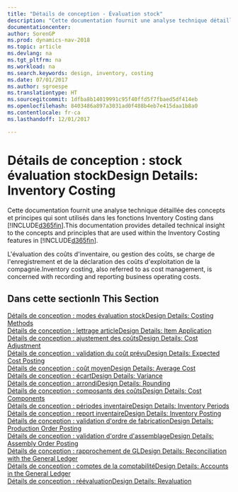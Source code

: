 ```yaml
---
title: "Détails de conception - Évaluation stock"
description: "Cette documentation fournit une analyse technique détaillée des concepts et principes qui sont utilisés avec les fonctionnalités de coûts ajustés dans [!INCLUDE[d365fin](includes/d365fin_md.md)]."
documentationcenter: 
author: SorenGP
ms.prod: dynamics-nav-2018
ms.topic: article
ms.devlang: na
ms.tgt_pltfrm: na
ms.workload: na
ms.search.keywords: design, inventory, costing
ms.date: 07/01/2017
ms.author: sgroespe
ms.translationtype: HT
ms.sourcegitcommit: 1dfba8b14019991c95f40ffd5f7fbaed5df414eb
ms.openlocfilehash: 8403486a897a3031ad0f488b4eb7e415daa1b8a0
ms.contentlocale: fr-ca
ms.lasthandoff: 12/01/2017

---
```

# <a name="design-details-inventory-costing"></a><span data-ttu-id="fddbe-103">Détails de conception : stock évaluation stock</span><span class="sxs-lookup"><span data-stu-id="fddbe-103">Design Details: Inventory Costing</span></span>
<span data-ttu-id="fddbe-104">Cette documentation fournit une analyse technique détaillée des concepts et principes qui sont utilisés dans les fonctions Inventory Costing dans [!INCLUDE[d365fin](includes/d365fin_md.md)].</span><span class="sxs-lookup"><span data-stu-id="fddbe-104">This documentation provides detailed technical insight to the concepts and principles that are used within the Inventory Costing features in [!INCLUDE[d365fin](includes/d365fin_md.md)].</span></span>  

<span data-ttu-id="fddbe-105">L'évaluation des coûts d'inventaire, ou gestion des coûts, se charge de l'enregistrement et de la déclaration des coûts d'exploitation de la compagnie.</span><span class="sxs-lookup"><span data-stu-id="fddbe-105">Inventory costing, also referred to as cost management, is concerned with recording and reporting business operating costs.</span></span>  

## <a name="in-this-section"></a><span data-ttu-id="fddbe-106">Dans cette section</span><span class="sxs-lookup"><span data-stu-id="fddbe-106">In This Section</span></span>  
[<span data-ttu-id="fddbe-107">Détails de conception : modes évaluation stock</span><span class="sxs-lookup"><span data-stu-id="fddbe-107">Design Details: Costing Methods</span></span>](design-details-costing-methods.md)  
[<span data-ttu-id="fddbe-108">Détails de conception : lettrage article</span><span class="sxs-lookup"><span data-stu-id="fddbe-108">Design Details: Item Application</span></span>](design-details-item-application.md)  
[<span data-ttu-id="fddbe-109">Détails de conception : ajustement des coûts</span><span class="sxs-lookup"><span data-stu-id="fddbe-109">Design Details: Cost Adjustment</span></span>](design-details-cost-adjustment.md)  
[<span data-ttu-id="fddbe-110">Détails de conception : validation du coût prévu</span><span class="sxs-lookup"><span data-stu-id="fddbe-110">Design Details: Expected Cost Posting</span></span>](design-details-expected-cost-posting.md)  
[<span data-ttu-id="fddbe-111">Détails de conception : coût moyen</span><span class="sxs-lookup"><span data-stu-id="fddbe-111">Design Details: Average Cost</span></span>](design-details-average-cost.md)  
[<span data-ttu-id="fddbe-112">Détails de conception : écart</span><span class="sxs-lookup"><span data-stu-id="fddbe-112">Design Details: Variance</span></span>](design-details-variance.md)  
[<span data-ttu-id="fddbe-113">Détails de conception : arrondi</span><span class="sxs-lookup"><span data-stu-id="fddbe-113">Design Details: Rounding</span></span>](design-details-rounding.md)  
[<span data-ttu-id="fddbe-114">Détails de conception : composants des coûts</span><span class="sxs-lookup"><span data-stu-id="fddbe-114">Design Details: Cost Components</span></span>](design-details-cost-components.md)  
[<span data-ttu-id="fddbe-115">Détails de conception : périodes inventaire</span><span class="sxs-lookup"><span data-stu-id="fddbe-115">Design Details: Inventory Periods</span></span>](design-details-inventory-periods.md)  
[<span data-ttu-id="fddbe-116">Détails de conception : report inventaire</span><span class="sxs-lookup"><span data-stu-id="fddbe-116">Design Details: Inventory Posting</span></span>](design-details-inventory-posting.md)  
[<span data-ttu-id="fddbe-117">Détails de conception : validation d'ordre de fabrication</span><span class="sxs-lookup"><span data-stu-id="fddbe-117">Design Details: Production Order Posting</span></span>](design-details-production-order-posting.md)  
[<span data-ttu-id="fddbe-118">Détails de conception : validation d'ordre d'assemblage</span><span class="sxs-lookup"><span data-stu-id="fddbe-118">Design Details: Assembly Order Posting</span></span>](design-details-assembly-order-posting.md)  
[<span data-ttu-id="fddbe-119">Détails de conception : rapprochement de GL</span><span class="sxs-lookup"><span data-stu-id="fddbe-119">Design Details: Reconciliation with the General Ledger</span></span>](design-details-reconciliation-with-the-general-ledger.md)  
[<span data-ttu-id="fddbe-120">Détails de conception : comptes de la comptabilité</span><span class="sxs-lookup"><span data-stu-id="fddbe-120">Design Details: Accounts in the General Ledger</span></span>](design-details-accounts-in-the-general-ledger.md)  
[<span data-ttu-id="fddbe-121">Détails de conception : réévaluation</span><span class="sxs-lookup"><span data-stu-id="fddbe-121">Design Details: Revaluation</span></span>](design-details-revaluation.md)

